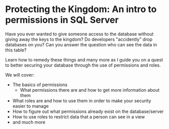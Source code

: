 # Protecting the Kingdom: An intro to permissions in SQL Server

Have you ever wanted to give someone access to the database without giving away the keys to the kingdom?
Do developers "accidently" drop databases on you?
Can you answer the question who can see the data in this table?

Learn how to remedy these things and many more as I guide you on a quest to better securing your database through the use of permissions and roles.

We will cover:
- The basics of permissions
    - What permissions there are and how to get more information about them
- What roles are and how to use them in order to make your security easier to manage
- How to figure out what permissions already exist on the database/server
- How to use roles to restrict data that a person can see in a view
- and much more
